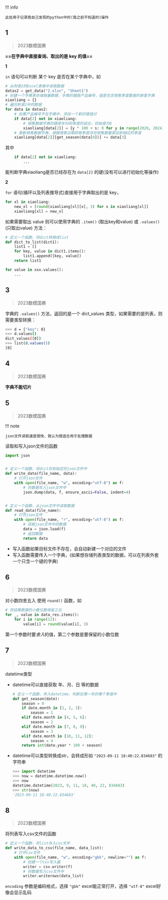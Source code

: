 !!! info

    此处用于记录我自己发现的python中的(我之前不知道的)操作

## 1

>   2023数模国赛

**==在字典中直接查询、取出的是 key 的值==**

**1**

`in` 语句可以判断 某个 key 是否在某个字典中，如

```python
# 从附录2的Excel表格中读取数据
datas2 = get_data("2.xlsx", "Sheet1")
# 创建一个字典来存储销量数据，字典的键是产品编号，值是包含销售季度数据的嵌套字典
xiaoliang = {}
# 遍历附录2中的数据
for data in datas2:
    # 如果产品编号不在字典中，添加一个新的键值对
    if data[2] not in xiaoliang:
        # 销售数据字典的键是年份和季度的组合，初始值为0
        xiaoliang[data[2]] = {y * 100 + s: 0 for y in range(2020, 2024) for s in range(1, 5)}
    # 更新销售数据字典，根据销售日期获取季度并将销售数量累加到相应的季度
    xiaoliang[data[2]][get_season(data[0])] += data[3]
```

其中

```python
    if data[2] not in xiaoliang:
        ...
```

能判断字典xiaoliang是否已经存在为 `data[2]` 的键(没有可以进行初始化等操作)

**2**

`for` 语句(循环以及列表推导式)直接用于字典取出的是 key，

```python
for xl in xiaoliang:
    new_xl = [round(xiaoliang[xl][x], 3) for x in xiaoliang[xl]]
    xiaoliang[xl] = new_xl
```

如果需要取出 value 则可以使用字典的 `.item()` (取出key和value) 或 `.values()` (只取出value) 方法：

```python
# 定义一个函数，将dict转换成list
def dict_to_list(dict1):
    list1 = []
    for key, value in dict1.items():
        list1.append([key, value])
    return list1
```

```python
for value in xxx.values():
    ...
```

## 3

>   2023数模国赛

字典的 `.values()` 方法，返回的是一个 dict_values 类型，如果需要的是列表，则需要类型转换：

```bash
>>> d = {"key": 0}
>>> d.values()
dict_values([0])
>>> list(d.values())
[0]
```

## 4

>   2023数模国赛

**字典不能切片**

## 5

>   2023数模国赛

!!! note

    json文件读取速度很快，我认为很适合用于处理数据

读取和写入json文件的函数

```python
import json


# 定义一个函数，将dict存到指定的json文件中
def write_data(file_name, data):
    # 打开json文件
    with open(file_name, "w", encoding="utf-8") as f:
        # 将数据写入json文件中
        json.dump(data, f, ensure_ascii=False, indent=4)


# 定义一个函数，从json文件中读取数据
def read_data(file_name):
    # 打开json文件
    with open(file_name, "r", encoding="utf-8") as f:
        # 读取json文件中的数据
        data = json.load(f)
        # 返回数据
        return data
```

-   写入函数如果目标文件不存在，会自动新建一个对应的文件
-   写入函数需要传入一个字典，(如果想存储列表类型的数据，可以在列表外套一个只含一个键的字典)

## 6

>   2023数模国赛

对小数四舍五入 使用 `round()` 函数，如

```python
# 将结果数据的小数位数保留三位
for _, value in data_res.items():
    for i in range(12):
        value[i] = round(value[i], 3)
```

第一个参数时要*舍入*的值，第二个参数是要保留的小数位数

## 7

>   2023数模国赛

datetime类型

-   datetime可以直接获取 年、月、日 等的数据

    ```python
    # 定义一个函数，传入datetime，判断在哪一年的哪个季度中
    def get_season(date):
        season = 0
        if date.month in [1, 2, 3]:
            season = 1
        elif date.month in [4, 5, 6]:
            season = 2
        elif date.month in [7, 8, 9]:
            season = 3
        elif date.month in [10, 11, 12]:
            season = 4
        return int(date.year * 100 + season)
    ```

-   datetime可以类型转换成str，会转成形如 `"2023-09-11 18:40:22.834683"` 的字符串

    ```python
    >>> import datetime
    >>> now = datetime.datetime.now()
    >>> now
    datetime.datetime(2023, 9, 11, 18, 40, 22, 834683)
    >>> str(now)
    '2023-09-11 18:40:22.834683'
    ```

## 8

>   2023数模国赛

将列表写入csv文件的函数

```python
# 定义一个函数，将list存入csv文件
def write_data_to_csv(file_name, data_list):
    # 打开csv文件
    with open(file_name, "w", encoding="gbk", newline="") as f:
        # 创建一个csv写入器
        writer = csv.writer(f)
        # 将数据写入csv文件中
        writer.writerows(data_list)
```

`encoding` 参数是编码格式，选择 `"gbk"` excel能正常打开，选择 `"utf-8"` excel好像会显示乱码

